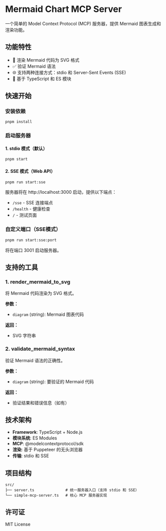 # Mermaid Chart MCP Server

一个简单的 Model Context Protocol (MCP) 服务器，提供 Mermaid 图表生成和渲染功能。

## 功能特性

- 🎨 渲染 Mermaid 代码为 SVG 格式
- ✅ 验证 Mermaid 语法
- 🌐 支持两种连接方式：stdio 和 Server-Sent Events (SSE)
- 🚀 基于 TypeScript 和 ES 模块

## 快速开始

### 安装依赖

```bash
pnpm install
```

### 启动服务器

#### 1. stdio 模式（默认）

```bash
pnpm start
```

#### 2. SSE 模式（Web API）

```bash
pnpm run start:sse
```

服务器将在 http://localhost:3000 启动，提供以下端点：

- `/sse` - SSE 连接端点
- `/health` - 健康检查
- `/` - 测试页面

### 自定义端口（SSE模式）

```bash
pnpm run start:sse:port
```

将在端口 3001 启动服务器。

## 支持的工具

### 1. render_mermaid_to_svg

将 Mermaid 代码渲染为 SVG 格式。

**参数：**
- `diagram` (string): Mermaid 图表代码

**返回：**
- SVG 字符串

### 2. validate_mermaid_syntax

验证 Mermaid 语法的正确性。

**参数：**
- `diagram` (string): 要验证的 Mermaid 代码

**返回：**
- 验证结果和错误信息（如有）

## 技术架构

- **Framework**: TypeScript + Node.js
- **模块系统**: ES Modules
- **MCP**: @modelcontextprotocol/sdk
- **渲染**: 基于 Puppeteer 的无头浏览器
- **传输**: stdio 和 SSE

## 项目结构

```
src/
├── server.ts              # 统一服务器入口（支持 stdio 和 SSE）
└── simple-mcp-server.ts   # 核心 MCP 服务器实现
```

## 许可证

MIT License 